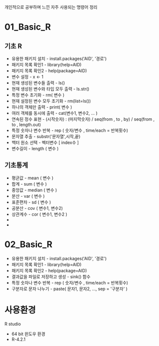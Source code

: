 개인적으로 공부하며 느낀 자주 사용되는 명령어 정리

# 01_Basic_R

## 기초 R
- 유용한 패키지 설치 - install.packages('AID', '경로')
- 패키지 목록 확인1 - library(help=AID)
- 패키지 목록 확인2 - help(package=AID)
- 변수 설정 - x <- 1
- 현재 생성된 변수들 출력 - ls()
- 현재 생성된 변수와 타입 모두 출력 - ls.str()
- 특정 변수 초기화 - rm( 변수 )
- 현재 설정된 변수 모두 초기화 - rm(list=ls())
- 하나의 객체만 출력 - print( 변수 )
- 여러 객체를 동시에 출력 - cat(변수1, 변수2, ... )
- 연속된 정수 표현 - (시작숫자) : (마지막숫자) / seq(from , to , by) / seq(from , to , length.out)
- 특정 숫자나 변수 반복 - rep ( 숫자/변수 , time/each = 반복횟수)
- 문자열 추출 - substr('문자열',시작,끝)
- 백터 원소 선택 - 벡터변수 [ index수 ]
- 변수길이 - length ( 변수 )

## 기초통계
- 평균값 - mean ( 변수 )
- 합계 - sum ( 변수 )
- 중앙값 - median ( 변수 )
- 분산 - var ( 변수 )
- 표준편차 - sd ( 변수 )
- 공분산 - cov ( 변수1, 변수2)
- 상관계수 - cor ( 변수1, 변수2 )
- 
- 


# 02_Basic_R
- 유용한 패키지 설치 - install.packages('AID', '경로')
- 패키지 목록 확인1 - library(help=AID)
- 패키지 목록 확인2 - help(package=AID)
- 결과값을 파일로 저장하고 생성 - sink() 함수
- 특정 숫자나 변수 반복 - rep ( 숫자/변수 , time/each = 반복횟수)
- 구분자로 문자 나누기 - paste( 문자1, 문자2, ..., sep = '구분자' )


# 사용환경
R studio  
 - 64 bit 윈도우 환경
 - R-4.2.1